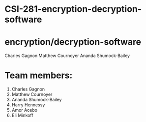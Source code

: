 # CSI-281-encryption-decryption-software
# encryption/decryption-software

Charles Gagnon
Matthew Cournoyer
Ananda Shumock-Bailey

# Team members: 
1. Charles Gagnon
2. Matthew Cournoyer
3. Ananda Shumock-Bailey
4. Harry Hennessy
5. Amor Acebo
6. Eli Minkoff
